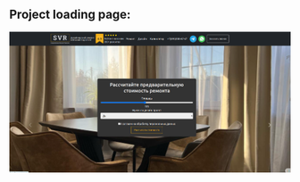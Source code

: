 ## Project loading page:  
![image](https://github.com/RawanAli1993/firstblock/blob/master/src/images/Screenshot%20from%202024-04-21%2019-34-27.png?raw=true)
